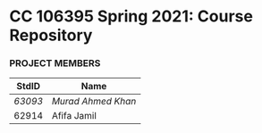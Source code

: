 # CC 106395 Spring 2021: Course Repository #
### PROJECT MEMBERS ###
StdID | Name
------------ | -------------
*63093* | *Murad Ahmed Khan* <!--this is the group leader in bold-->
62914 | Afifa Jamil
